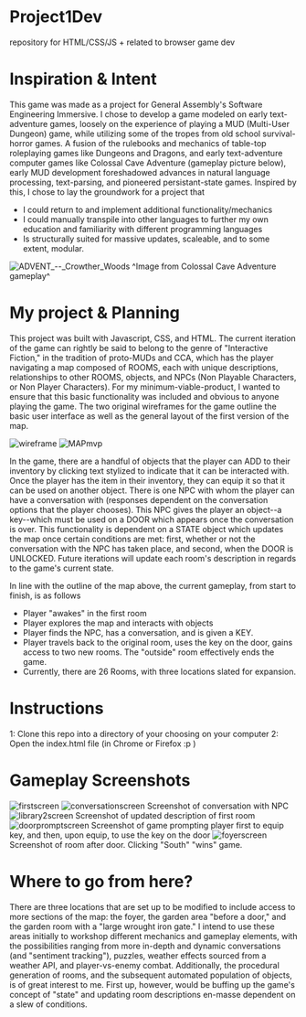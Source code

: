 # Project1Dev
repository for HTML/CSS/JS + related to browser game dev

Inspiration & Intent
========================

This game was made as a project for General Assembly's Software Engineering Immersive. I chose to develop a game modeled on early text-adventure games, loosely on the experience of playing a MUD (Multi-User Dungeon) game, while utilizing some of the tropes from old school survival-horror games. A fusion of the rulebooks and mechanics of table-top roleplaying games like Dungeons and Dragons, and early text-adventure computer games like Colossal Cave Adventure (gameplay picture below), early MUD development foreshadowed advances in natural language processing, text-parsing, and pioneered persistant-state games. Inspired by this, I chose to lay the groundwork for a project that

* I could return to and implement additional functionality/mechanics
* I could manually transpile into other languages to further my own education and familiarity with different programming languages
* Is structurally suited for massive updates, scaleable, and to some extent, modular. 

![ADVENT_--_Crowther_Woods](https://media.git.generalassemb.ly/user/39056/files/2148d580-4977-11ec-8202-ddd39c2af0e7)
^Image from Colossal Cave Adventure gameplay^

My project & Planning
===================

This project was built with Javascript, CSS, and HTML. The current iteration of the game can rightly be said to belong to the genre of "Interactive Fiction," in the tradition of proto-MUDs and CCA, which has the player navigating a map composed of ROOMS, each with unique descriptions, relationships to other ROOMS, objects, and NPCs (Non Playable Characters, or Non Player Characters). For my minimum-viable-product, I wanted to ensure that this basic functionality was included and obvious to anyone playing the game. The two original wireframes for the game outline the basic user interface as well as the general layout of the first version of the map.

![wireframe](https://media.git.generalassemb.ly/user/39056/files/8521cd00-497c-11ec-863a-fd1dd752678b)
![MAPmvp](https://media.git.generalassemb.ly/user/39056/files/94087f80-497c-11ec-9807-83089aea0dc2)

In the game, there are a handful of objects that the player can ADD to their inventory by clicking text stylized to indicate that it can be interacted with. Once the player has the item in their inventory, they can equip it so that it can be used on another object. There is one NPC with whom the player can have a conversation with (responses dependent on the conversation options that the player chooses). This NPC gives the player an object--a key--which must be used on a DOOR which appears once the conversation is over. This functionality is dependent on a STATE object which updates the map once certain conditions are met: first, whether or not the conversation with the NPC has taken place, and second, when the DOOR is UNLOCKED. Future iterations will update each room's description in regards to the game's current state.

In line with the outline of the map above, the current gameplay, from start to finish, is as follows

* Player "awakes" in the first room
* Player explores the map and interacts with objects
* Player finds the NPC, has a conversation, and is given a KEY.
* Player travels back to the original room, uses the key on the door, gains access to two new rooms. The "outside" room effectively ends the game.
* Currently, there are 26 Rooms, with three locations slated for expansion.

Instructions
====================
1: Clone this repo into a directory of your choosing on your computer
2: Open the index.html file (in Chrome or Firefox :p )

Gameplay Screenshots
======================

![firstscreen](https://media.git.generalassemb.ly/user/39056/files/134c8200-4982-11ec-899d-22c05d0e95de)
![conversationscreen](https://media.git.generalassemb.ly/user/39056/files/c9b06700-4982-11ec-9236-189b6491cce2)
Screenshot of conversation with NPC
![library2screen](https://media.git.generalassemb.ly/user/39056/files/1300b680-4983-11ec-90f4-2d8a05be98cc)
Screenshot of updated description of first room
![doorpromptscreen](https://media.git.generalassemb.ly/user/39056/files/5d823300-4983-11ec-9c93-e5b29ee4e64a)
Screenshot of game prompting player first to equip key, and then, upon equip, to use the key on the door
![foyerscreen](https://media.git.generalassemb.ly/user/39056/files/ac2fcd00-4983-11ec-906b-0ef9941afe9f)
Screenshot of room after door. Clicking "South" "wins" game.

Where to go from here?
==================
There are three locations that are set up to be modified to include access to more sections of the map: the foyer, the garden area "before a door," and the garden room with a "large wrought iron gate." I intend to use these areas initially to workshop different mechanics and gameplay elements, with the possibilities ranging from more in-depth and dynamic conversations (and "sentiment tracking"), puzzles, weather effects sourced from a weather API, and player-vs-enemy combat. Additionally, the procedural generation of rooms, and the subsequent automated population of objects, is of great interest to me. First up, however, would be buffing up the game's concept of "state" and updating room descriptions en-masse dependent on a slew of conditions. 
